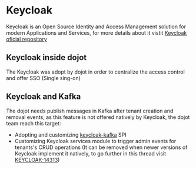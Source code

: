 # Keycloak

Keycloak is an Open Source Identity and Access Management solution for modern Applications and Services, for more details about it vistit [Keycloak oficial repository](https://github.com/keycloak/keycloak)

## Keycloak inside dojot
The Keycloak was adopt by dojot in order to centralize the access control and offer SSO (Single sing-on)

## Keycloak and Kafka
The dojot needs publish messages in Kafka after tenant creation and removal events, as this feature is not offered natively by Keycloak, the dojot team reach this target:

- Adopting and customizing [keycloak-kafka](https://github.com/SnuK87/keycloak-kafka) SPI
- Customizing Keycloak services module to trigger admin events for tenants's CRUD operations (It can be removed when newer versions of Keycloak implement it natively, to go further in this thread visit [KEYCLOAK-14313](https://issues.redhat.com/browse/KEYCLOAK-14313)) 
